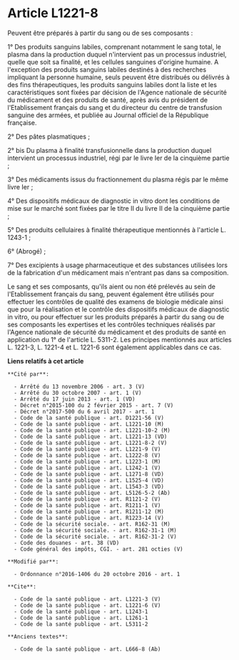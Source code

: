 # Article L1221-8

Peuvent être préparés à partir du sang ou de ses composants : 

1° Des produits sanguins labiles, comprenant notamment le sang total, le plasma dans la production duquel n'intervient pas un
processus industriel, quelle que soit sa finalité, et les cellules sanguines d'origine humaine. A l'exception des produits
sanguins labiles destinés à des recherches impliquant la personne humaine, seuls peuvent être distribués ou délivrés à des
fins thérapeutiques, les produits sanguins labiles dont la liste et les caractéristiques sont fixées par décision de l'Agence
nationale de sécurité du médicament et des produits de santé, après avis du président de l'Etablissement français du sang et
du directeur du centre de transfusion sanguine des armées, et publiée au Journal officiel de la République française. 

2° Des pâtes plasmatiques ; 

2° bis Du plasma à finalité transfusionnelle dans la production duquel intervient un processus industriel, régi par le livre
Ier de la cinquième partie ; 

3° Des médicaments issus du fractionnement du plasma régis par le même livre Ier ; 

4° Des dispositifs médicaux de diagnostic in vitro dont les conditions de mise sur le marché sont fixées par le titre II du
livre II de la cinquième partie ; 

5° Des produits cellulaires à finalité thérapeutique mentionnés à l'article L. 1243-1 ; 

6° (Abrogé) ; 

7° Des excipients à usage pharmaceutique et des substances utilisées lors de la fabrication d'un médicament mais n'entrant
pas dans sa composition. 

Le sang et ses composants, qu'ils aient ou non été prélevés au sein de l'Etablissement français du sang, peuvent également
être utilisés pour effectuer les contrôles de qualité des examens de biologie médicale ainsi que pour la réalisation et le
contrôle des dispositifs médicaux de diagnostic in vitro, ou pour effectuer sur les produits préparés à partir du sang ou de
ses composants les expertises et les contrôles techniques réalisés par l'Agence nationale de sécurité du médicament et des
produits de santé en application du 1° de l'article L. 5311-2. Les principes mentionnés aux articles L. 1221-3, L. 1221-4 et
L. 1221-6 sont également applicables dans ce cas.

**Liens relatifs à cet article**

	**Cité par**:

	  - Arrêté du 13 novembre 2006 - art. 3 (V)
	  - Arrêté du 30 octobre 2007 - art. 1 (V)
	  - Arrêté du 17 juin 2013 - art. 1 (VD)
	  - Décret n°2015-100 du 2 février 2015 - art. 7 (V)
	  - Décret n°2017-500 du 6 avril 2017 - art. 1
	  - Code de la santé publique - art. D1221-56 (V)
	  - Code de la santé publique - art. L1221-10 (M)
	  - Code de la santé publique - art. L1221-10-2 (M)
	  - Code de la santé publique - art. L1221-13 (VD)
	  - Code de la santé publique - art. L1221-8-2 (V)
	  - Code de la santé publique - art. L1221-9 (V)
	  - Code de la santé publique - art. L1222-8 (V)
	  - Code de la santé publique - art. L1223-1 (M)
	  - Code de la santé publique - art. L1242-1 (V)
	  - Code de la santé publique - art. L1271-8 (VD)
	  - Code de la santé publique - art. L1525-4 (VD)
	  - Code de la santé publique - art. L1543-3 (VD)
	  - Code de la santé publique - art. L5126-5-2 (Ab)
	  - Code de la santé publique - art. R1121-2 (V)
	  - Code de la santé publique - art. R1211-1 (V)
	  - Code de la santé publique - art. R1211-12 (M)
	  - Code de la santé publique - art. R1223-14 (V)
	  - Code de la sécurité sociale. - art. R162-31 (M)
	  - Code de la sécurité sociale. - art. R162-31-1 (M)
	  - Code de la sécurité sociale. - art. R162-31-2 (V)
	  - Code des douanes - art. 38 (VD)
	  - Code général des impôts, CGI. - art. 281 octies (V)

	**Modifié par**:

	  - Ordonnance n°2016-1406 du 20 octobre 2016 - art. 1

	**Cite**:

	  - Code de la santé publique - art. L1221-3 (V)
	  - Code de la santé publique - art. L1221-6 (V)
	  - Code de la santé publique - art. L1243-1
	  - Code de la santé publique - art. L1261-1
	  - Code de la santé publique - art. L5311-2

	**Anciens textes**:

	  - Code de la santé publique - art. L666-8 (Ab)

